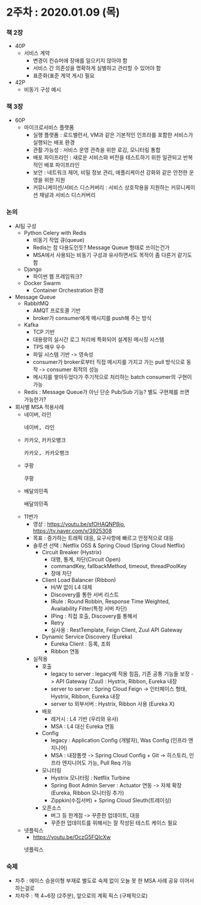 2주차 : 2020.01.09 (목)
=============

### 책 2장
* 40P
  * 서비스 계약
    * 변경이 컨슈머에 장애를 일으키지 않아야 함
    * 서비스 간 의존성을 명확하게 실별하고 관리할 수 있어야 함
    * 표준화(표준 계약 게시) 필요
* 42P
  * 비동기 구성 예시

### 책 3장
* 60P
  * 마이크로서비스 플랫폼
    * 실행 플랫폼 : 로드밸런서, VM과 같은 기본적인 인프라를 포함한 서비스가 실행되는 배포 환경
    * 관촬 가능성 : 서비스 운영 관측을 위한 로깅, 모니터링 통합
    * 배포 파이프라인 : 새로운 서비스와 버전을 테스트하기 위한 일관되고 반복적인 배포 파이프라인
    * 보안 : 네트워크 제어, 비밀 정보 관리, 애플리케이션 강화와 같은 안전한 운영을 위한 지원
    * 커뮤니케이션/서비스 디스커버리 : 서비스 상호작용을 지원하는 커뮤니케이션 채널과 서비스 디스커버리

### 논의
* AI팀 구성
  * Python Celery with Redis
    * 비동기 작업 큐(queue)
    * Redis는 참 다용도인듯? Message Queue 형태로 쓰이는건가
    * MSA에서 사용되는 비동기 구성과 유사하면서도 목적이 좀 다른거 같기도 함
  * Django
    * 파이썬 웹 프레임워크?
  * Docker Swarm
    *  Container Orchestration 환경
* Message Queue
  * RabbitMQ
    * AMQT 프로토콜 기반
    * broker가 consumer에게 메시지를 push해 주는 방식
  * Kafka
    * TCP 기반
    * 대용량의 실시간 로그 처리에 특화되어 설계된 메시징 시스템
    * TPS 매우 우수
    * 파일 시스템 기반 -> 영속성
    * consumer가 broker로부터 직접 메시지를 가지고 가는 pull 방식으로 동작 -> consumer 최적의 성능
    * 메시지를 쌓아두었다가 주기적으로 처리하는 batch consumer의 구현이 가능
  * Redis : Message Queue가 아닌 단순 Pub/Sub 기능? 별도 구현체를 쓰면 가능한가?
* 회사별 MSA 적용사례
  * 네이버, 라인
    <pre>
    네이버, 라인
    </pre>
  * 카카오, 카카오뱅크
    <pre>
    카카오, 카카오뱅크
    </pre>
  * 쿠팡
    <pre>
    쿠팡
    </pre>
  * 배달의민족
    <pre>
    배달의민족
    </pre>
  * 11번가
    * 영상 : https://youtu.be/sfOHAQNP8jo, https://tv.naver.com/v/3925308
    * 목표 : 증가하는 트래픽 대응, 요구사항에 빠르고 안정적으로 대응
    * 솔루션 선택 : Netflix OSS & Spring Cloud (Spring Cloud Netflix)
      * Circuit Breaker (Hystrix)
        * 대행, 통계, 차단(Circuit Open)
        * commandKey, fallbackMethod, timeout, threadPoolKey
        * 장애 차단
      * Client Load Balancer (Ribbon)
        * H/W 없이 L4 대체
        * Discovery를 통한 서버 리스트
        * IRule : Round Robbin, Response Time Weighted, Availability Filter(특정 서버 차단)
        * IPing : 직접 호출, Discovery를 통해서
        * Retry
        * 실사용 : RestTemplate, Feign Client, Zuul API Gateway
      * Dynamic Service Discovery (Eureka)
        * Eureka Client : 등록, 조회
        * Ribbon 연동
    * 실적용
      * 호출
        * legacy to server : legacy에 적용 힘듬, 기존 공통 기능들 보장 -> API Gateway (Zuul) : Hystrix, Ribbon, Eureka 내장
        * server to server : Spring Cloud Feign -> 인터페이스 형태, Hystrix, Ribbon, Eureka 내장
        * server to 외부서버 : Hystrix, Ribbon 사용 (Eureka X)
      * 배포
        * 레거시 : L4 기반 (우리와 유사)
        * MSA : L4 대신 Eureka 연동
      * Config
        * legacy : Application Config (개발자), Was Config (인프라 엔지니어)
        * MSA : 내장톰캣 -> Spring Cloud Config + Git -> 히스토리, 인프라 엔지니어도 가능, Pull Req 가능
      * 모니터링
        * Hystrix 모니터링 : Netflix Turbine
        * Spring Boot Admin Server : Actuator 연동 -> 자체 확장 (Eureka, Ribbon 모니터링 추가)
        * Zippkin(수집서버) + Spring Cloud Sleuth(트레이싱)
      * 오픈소스
        * 버그 등 한계점 -> 꾸준한 업데이트, 대응
        * 꾸준한 업데이트를 위해서는 잘 작성된 테스트 케이스 필요
  * 넷플릭스
    * https://youtu.be/OczG5FQIcXw
    <pre>
    넷플릭스
    </pre>

### 숙제
* 차주 : 에이스 승윤이형 부재로 별도로 숙제 없이 오늘 못 한 MSA 사례 공유 이어서 하는걸로
* 차차주 : 책 4~6장 (2주분), 앞으로의 계획 픽스 (구체적으로)
